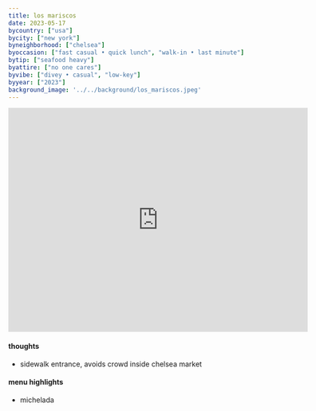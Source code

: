 ```yaml
---
title: los mariscos
date: 2023-05-17
bycountry: ["usa"]
bycity: ["new york"]
byneighborhood: ["chelsea"]
byoccasion: ["fast casual • quick lunch", "walk-in • last minute"]
bytip: ["seafood heavy"]
byattire: ["no one cares"]
byvibe: ["divey • casual", "low-key"]
byyear: ["2023"]
background_image: '../../background/los_mariscos.jpeg'
---
```


<iframe src="https://www.google.com/maps/embed?pb=!1m18!1m12!1m3!1d3022.9016609968203!2d-74.0083608236504!3d40.742189335766476!2m3!1f0!2f0!3f0!3m2!1i1024!2i768!4f13.1!3m3!1m2!1s0x89c259bf68f0e5f9%3A0xfe6d36e788729964!2sLOS%20MARISCOS!5e0!3m2!1sen!2sus!4v1727406043703!5m2!1sen!2sus" width="600" height="450" style="border:0;" allowfullscreen="" loading="lazy" referrerpolicy="no-referrer-when-downgrade"></iframe>

#### thoughts
* sidewalk entrance, avoids crowd inside chelsea market

#### menu highlights
* michelada